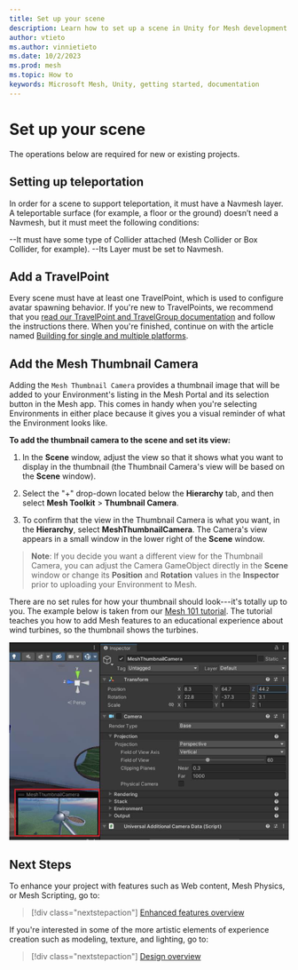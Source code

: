 ```yaml
---
title: Set up your scene
description: Learn how to set up a scene in Unity for Mesh development.
author: vtieto
ms.author: vinnietieto
ms.date: 10/2/2023
ms.prod: mesh
ms.topic: How to
keywords: Microsoft Mesh, Unity, getting started, documentation
---
```


# Set up your scene

The operations below are required for new or existing projects.

## Setting up teleportation

In order for a scene to support teleportation, it must have a Navmesh layer. A teleportable surface (for example, a floor or the ground) doesn’t need a Navmesh, but it must meet the following conditions:

--It must have some type of Collider attached (Mesh Collider or Box Collider, for example).
--Its Layer must be set to Navmesh.

## Add a TravelPoint

Every scene must have at least one TravelPoint, which is used to configure avatar spawning behavior. If you're new to TravelPoints, we recommend that you [read our TravelPoint and TravelGroup documentation](../enhance-your-environment/avatar-and-object-interactions/create-avatar-spawn-and-teleport-points.md) and follow the instructions there. When you're finished, continue on with the article named [Building for single and multiple platforms](build-for-single-and-multiple-platforms.md).

## Add the Mesh Thumbnail Camera

Adding the `Mesh Thumbnail Camera` provides a thumbnail image that will be
added to your Environment's listing in the Mesh Portal and its
selection button in the Mesh app. This comes in handy when you're
selecting Environments in either place because it gives you a visual
reminder of what the Environment looks like.

**To add the thumbnail camera to the scene and set its view:**

1. In the **Scene** window, adjust the view so that it shows what you
    want to display in the thumbnail (the Thumbnail Camera's view will
    be based on the **Scene** window).

2. Select the "+" drop-down located below the **Hierarchy** tab, and
    then select **Mesh Toolkit** > **Thumbnail Camera**.

3. To confirm that the view in the Thumbnail Camera is what you want,
    in the **Hierarchy**, select **MeshThumbnailCamera**. The Camera's
    view appears in a small window in the lower right of the **Scene**
    window.

> **Note**: If you decide you want a different view for the Thumbnail
> Camera, you can adjust the Camera GameObject directly in the **Scene**
> window or change its **Position** and **Rotation** values in the
> **Inspector** prior to uploading your Environment to Mesh.

There are no set rules for how your thumbnail should look---it's totally
up to you. The example below is taken from our [Mesh 101 tutorial](../../develop/getting-started/mesh-101-tutorial/mesh-101-01-overview-and-setup.md). The tutorial teaches you how to add Mesh features to an educational experience about wind turbines, so the thumbnail shows the turbines.

![A screenshot of a computer Description automatically generated](../../media/get-started-developing-mesh/001-thumbnail-example.png)

## Next Steps

To enhance your project with features such as Web content, Mesh Physics, or Mesh Scripting, go to:

> [!div class="nextstepaction"]
> [Enhanced features overview](../enhance-your-environment/enhanced-features-overview.md)

If you're interested in some of the more artistic elements of experience creation such as modeling, texture, and lighting, go to:

> [!div class="nextstepaction"]
> [Design overview](../design/overview.md)
